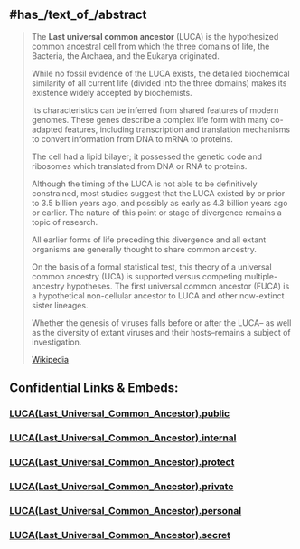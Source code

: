
## #has_/text_of_/abstract 

> The **Last universal common ancestor** (LUCA) is the hypothesized common ancestral cell 
> from which the three domains of life, the Bacteria, the Archaea, and the Eukarya originated. 
> 
> While no fossil evidence of the LUCA exists, the detailed biochemical similarity of all current life 
> (divided into the three domains) makes its existence widely accepted by biochemists. 
> 
> Its characteristics can be inferred from shared features of modern genomes. 
> These genes describe a complex life form with many co-adapted features, 
> including transcription and translation mechanisms to convert information from DNA to mRNA to proteins.
>
> The cell had a lipid bilayer; it possessed the genetic code 
> and ribosomes which translated from DNA or RNA to proteins. 
> 
> Although the timing of the LUCA is not able to be definitively constrained, 
> most studies suggest that the LUCA existed by or prior to 3.5 billion years ago, 
> and possibly as early as 4.3 billion years ago or earlier. 
> The nature of this point or stage of divergence remains a topic of research.
>
> All earlier forms of life preceding this divergence 
> and all extant organisms are generally thought to share common ancestry. 
> 
> On the basis of a formal statistical test, this theory of a universal common ancestry (UCA) 
> is supported versus competing multiple-ancestry hypotheses. 
> The first universal common ancestor (FUCA) is a hypothetical non-cellular ancestor to LUCA 
> and other now-extinct sister lineages.
>
> Whether the genesis of viruses falls before or after the LUCA–
> as well as the diversity of extant viruses and their hosts–remains a subject of investigation.
>
> [Wikipedia](https://en.wikipedia.org/wiki/Last%20universal%20common%20ancestor) 


## Confidential Links & Embeds: 

### [LUCA(Last_Universal_Common_Ancestor).public](/_public\bio/LUCA(Last_Universal_Common_Ancestor).public.md) 

### [LUCA(Last_Universal_Common_Ancestor).internal](/_internal\bio/LUCA(Last_Universal_Common_Ancestor).internal.md) 

### [LUCA(Last_Universal_Common_Ancestor).protect](/_protect\bio/LUCA(Last_Universal_Common_Ancestor).protect.md) 

### [LUCA(Last_Universal_Common_Ancestor).private](/_private\bio/LUCA(Last_Universal_Common_Ancestor).private.md) 

### [LUCA(Last_Universal_Common_Ancestor).personal](/_personal\bio/LUCA(Last_Universal_Common_Ancestor).personal.md) 

### [LUCA(Last_Universal_Common_Ancestor).secret](/_secret\bio/LUCA(Last_Universal_Common_Ancestor).secret.md)

